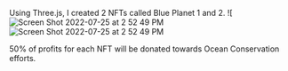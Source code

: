 Using Three.js, I created 2 NFTs called Blue Planet 1 and 2. 
![![Screen Shot 2022-07-25 at 2 52 49 PM](https://user-images.githubusercontent.com/76749991/180852641-b6aeb1ae-dc32-400e-9415-4e52b84ac56c.png)
![Screen Shot 2022-07-25 at 2 52 49 PM](https://user-images.githubusercontent.com/76749991/180852715-3c7ef3ca-4c5b-4700-8b5b-16d9d231da87.png)

50% of profits for each NFT will be donated towards Ocean Conservation efforts.



